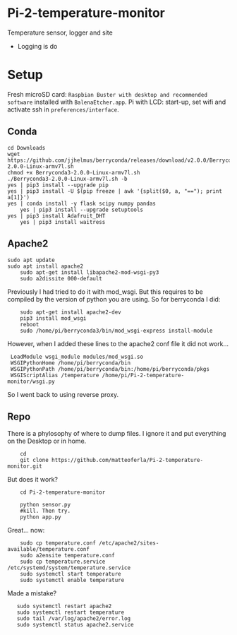 # Pi-2-temperature-monitor
Temperature sensor, logger and site

* Logging is do

# Setup

Fresh microSD card: `Raspbian Buster with desktop and recommended software` installed with `BalenaEtcher.app`.
Pi with LCD: start-up, set wifi and activate ssh in `preferences/interface`.


## Conda

	cd Downloads
	wget https://github.com/jjhelmus/berryconda/releases/download/v2.0.0/Berryconda3-2.0.0-Linux-armv7l.sh
	chmod +x Berryconda3-2.0.0-Linux-armv7l.sh
	./Berryconda3-2.0.0-Linux-armv7l.sh -b
	yes | pip3 install --upgrade pip
	yes | pip3 install -U $(pip freeze | awk '{split($0, a, "=="); print a[1]}')
	yes | conda install -y flask scipy numpy pandas
        yes | pip3 install --upgrade setuptools
	yes | pip3 install Adafruit_DHT
        yes | pip3 install waitress

## Apache2

	sudo apt update
	sudo apt install apache2
        sudo apt-get install libapache2-mod-wsgi-py3
        sudo a2dissite 000-default

Previously I had tried to do it with mod_wsgi. But this requires to be compiled by the version of python you are using. So for berryconda I did:

        sudo apt-get install apache2-dev
        pip3 install mod_wsgi
        reboot
        sudo /home/pi/berryconda3/bin/mod_wsgi-express install-module

However, when I added these lines to the apache2 conf file it did not work...

     LoadModule wsgi_module modules/mod_wsgi.so
     WSGIPythonHome /home/pi/berryconda/bin
     WSGIPythonPath /home/pi/berryconda/bin:/home/pi/berryconda/pkgs
     WSGIScriptAlias /temperature /home/pi/Pi-2-temperature-monitor/wsgi.py

So I went back to using reverse proxy.

## Repo

There is a phylosophy of where to dump files. I ignore it and put everything on the Desktop or in home.

        cd
        git clone https://github.com/matteoferla/Pi-2-temperature-monitor.git
	

But does it work?

        cd Pi-2-temperature-monitor

        python sensor.py
        #kill. Then try.
        python app.py

Great... now:

        sudo cp temperature.conf /etc/apache2/sites-available/temperature.conf
        sudo a2ensite temperature.conf
        sudo cp temperature.service /etc/systemd/system/temperature.service
        sudo systemctl start temperature
        sudo systemctl enable temperature

Made a mistake?

       sudo systemctl restart apache2
       sudo systemctl restart temperature
       sudo tail /var/log/apache2/error.log
       sudo systemctl status apache2.service



